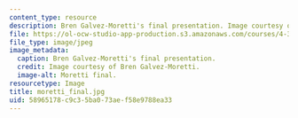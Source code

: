 ```yaml
---
content_type: resource
description: Bren Galvez-Moretti's final presentation. Image courtesy of Bren Galvez-Moretti.
file: https://ol-ocw-studio-app-production.s3.amazonaws.com/courses/4-370-interrogative-design-workshop-fall-2005/58965178c9c35ba073aef58e9788ea33_moretti_final.jpg
file_type: image/jpeg
image_metadata:
  caption: Bren Galvez-Moretti's final presentation.
  credit: Image courtesy of Bren Galvez-Moretti.
  image-alt: Moretti final.
resourcetype: Image
title: moretti_final.jpg
uid: 58965178-c9c3-5ba0-73ae-f58e9788ea33
---
```

